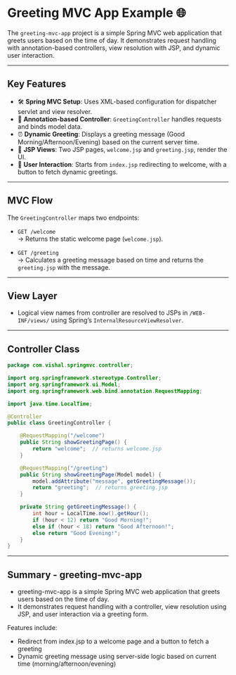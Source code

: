 # Greeting MVC App Example 🌐

The `greeting-mvc-app` project is a simple Spring MVC web application that greets users based on the time of day. It demonstrates request handling with annotation-based controllers, view resolution with JSP, and dynamic user interaction.

---

## Key Features 

- 🛠 **Spring MVC Setup**: Uses XML-based configuration for dispatcher servlet and view resolver.
- 🎯 **Annotation-based Controller**: `GreetingController` handles requests and binds model data.
- ⏰ **Dynamic Greeting**: Displays a greeting message (Good Morning/Afternoon/Evening) based on the current server time.
- 📄 **JSP Views**: Two JSP pages, `welcome.jsp` and `greeting.jsp`, render the UI.
- 🚦 **User Interaction**: Starts from `index.jsp` redirecting to welcome, with a button to fetch dynamic greetings.

---

## MVC Flow

The `GreetingController` maps two endpoints:

- `GET /welcome`  
  → Returns the static welcome page (`welcome.jsp`).

- `GET /greeting`  
  → Calculates a greeting message based on time and returns the `greeting.jsp` with the message.

---

## View Layer

- Logical view names from controller are resolved to JSPs in `/WEB-INF/views/` using Spring’s `InternalResourceViewResolver`.

---

## Controller Class

```java
package com.vishal.springmvc.controller;

import org.springframework.stereotype.Controller;
import org.springframework.ui.Model;
import org.springframework.web.bind.annotation.RequestMapping;

import java.time.LocalTime;

@Controller
public class GreetingController {

    @RequestMapping("/welcome")
    public String showGreetingPage() {
        return "welcome";  // returns welcome.jsp
    }

    @RequestMapping("/greeting")
    public String showGreetingPage(Model model) {
        model.addAttribute("message", getGreetingMessage());
        return "greeting";  // returns greeting.jsp
    }

    private String getGreetingMessage() {
        int hour = LocalTime.now().getHour();
        if (hour < 12) return "Good Morning!";
        else if (hour < 18) return "Good Afternoon!";
        else return "Good Evening!";
    }
}
```
---
## Summary - greeting-mvc-app

  -  greeting-mvc-app is a simple Spring MVC web application that greets users based on the time of day.
  -  It demonstrates request handling with a controller, view resolution using JSP, and user interaction via a greeting form.

Features include:
  -  Redirect from index.jsp to a welcome page and a button to fetch a greeting
  -  Dynamic greeting message using server-side logic based on current time (morning/afternoon/evening)
